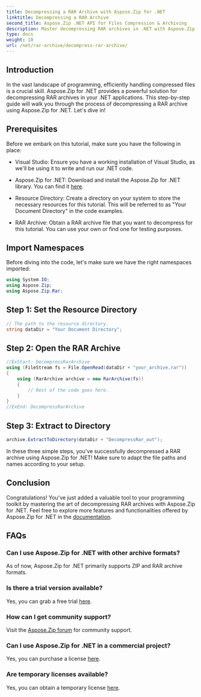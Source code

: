 ```yaml
---
title: Decompressing a RAR Archive with Aspose.Zip for .NET
linktitle: Decompressing a RAR Archive 
second_title: Aspose.Zip .NET API for Files Compression & Archiving
description: Master decompressing RAR archives in .NET with Aspose.Zip. Step-by-step guide for efficient file handling. Download now!
type: docs
weight: 10
url: /net/rar-archive/decompress-rar-archive/
---
```


## Introduction

In the vast landscape of programming, efficiently handling compressed files is a crucial skill. Aspose.Zip for .NET provides a powerful solution for decompressing RAR archives in your .NET applications. This step-by-step guide will walk you through the process of decompressing a RAR archive using Aspose.Zip for .NET. Let's dive in!

## Prerequisites

Before we embark on this tutorial, make sure you have the following in place:

- Visual Studio: Ensure you have a working installation of Visual Studio, as we'll be using it to write and run our .NET code.

- Aspose.Zip for .NET: Download and install the Aspose.Zip for .NET library. You can find it [here](https://releases.aspose.com/zip/net/).

- Resource Directory: Create a directory on your system to store the necessary resources for this tutorial. This will be referred to as "Your Document Directory" in the code examples.

- RAR Archive: Obtain a RAR archive file that you want to decompress for this tutorial. You can use your own or find one for testing purposes.

## Import Namespaces

Before diving into the code, let's make sure we have the right namespaces imported:

```csharp
using System.IO;
using Aspose.Zip;
using Aspose.Zip.Rar;
```

## Step 1: Set the Resource Directory

```csharp
// The path to the resource directory.
string dataDir = "Your Document Directory";
```

## Step 2: Open the RAR Archive

```csharp
//ExStart: DecompressRarArchive
using (FileStream fs = File.OpenRead(dataDir + "your_archive.rar"))
{
    using (RarArchive archive = new RarArchive(fs))
    {
        // Rest of the code goes here.
    }
}
//ExEnd: DecompressRarArchive 
```

## Step 3: Extract to Directory

```csharp
archive.ExtractToDirectory(dataDir + "DecompressRar_out");
```

In these three simple steps, you've successfully decompressed a RAR archive using Aspose.Zip for .NET! Make sure to adapt the file paths and names according to your setup.

## Conclusion

Congratulations! You've just added a valuable tool to your programming toolkit by mastering the art of decompressing RAR archives with Aspose.Zip for .NET. Feel free to explore more features and functionalities offered by Aspose.Zip for .NET in the [documentation](https://reference.aspose.com/zip/net/).

## FAQs

### Can I use Aspose.Zip for .NET with other archive formats?
As of now, Aspose.Zip for .NET primarily supports ZIP and RAR archive formats.

### Is there a trial version available?
Yes, you can grab a free trial [here](https://releases.aspose.com/).

### How can I get community support?
Visit the [Aspose.Zip forum](https://forum.aspose.com/c/zip/37) for community support.

### Can I use Aspose.Zip for .NET in a commercial project?
Yes, you can purchase a license [here](https://purchase.aspose.com/buy).

### Are temporary licenses available?
Yes, you can obtain a temporary license [here](https://purchase.aspose.com/temporary-license/).

